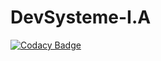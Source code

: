 # DevSysteme-I.A
[![Codacy Badge](https://api.codacy.com/project/badge/Grade/299ced7c22fd470ab9ef2ff3f48206c8)](https://app.codacy.com/app/DevSysteme/DevSysteme-I.A?utm_source=github.com&utm_medium=referral&utm_content=beuvelet/DevSysteme-I.A&utm_campaign=Badge_Grade_Dashboard)